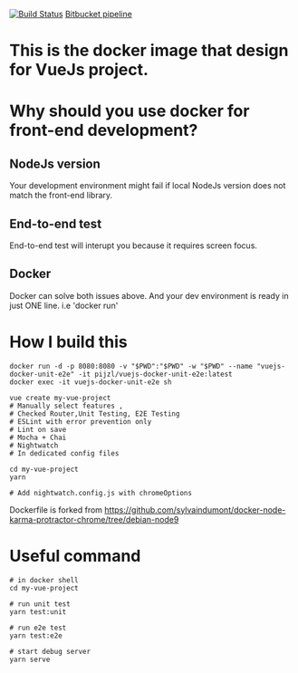 [![Build Status](https://travis-ci.org/pi-jzl/vuejs-docker-unit-e2e.svg?branch=master)](https://travis-ci.org/pi-jzl/vuejs-docker-unit-e2e) [Bitbucket pipeline](https://bitbucket.org/pi-jzl/vuejs-docker-unit-e2e/addon/pipelines/home#!/)

# This is the docker image that design for VueJs project.

# Why should you use docker for front-end development?

## NodeJs version

Your development environment might fail if local NodeJs version does not match the front-end library.

## End-to-end test

End-to-end test will interupt you because it requires screen focus.

## Docker 
Docker can solve both issues above. And your dev environment is ready in just ONE line. i.e 'docker run'

# How I build this


```
docker run -d -p 8080:8080 -v "$PWD":"$PWD" -w "$PWD" --name "vuejs-docker-unit-e2e" -it pijzl/vuejs-docker-unit-e2e:latest
docker exec -it vuejs-docker-unit-e2e sh

vue create my-vue-project
# Manually select features , 
# Checked Router,Unit Testing, E2E Testing
# ESLint with error prevention only
# Lint on save
# Mocha + Chai 
# Nightwatch
# In dedicated config files

cd my-vue-project
yarn

# Add nightwatch.config.js with chromeOptions
```
Dockerfile is forked from https://github.com/sylvaindumont/docker-node-karma-protractor-chrome/tree/debian-node9

# Useful command

```
# in docker shell
cd my-vue-project

# run unit test
yarn test:unit

# run e2e test
yarn test:e2e

# start debug server
yarn serve
```